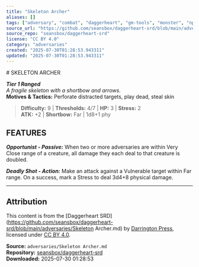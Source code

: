 ```yaml
---
title: "Skeleton Archer"
aliases: []
tags: ["adversary", "combat", "daggerheart", "gm-tools", "monster", "npc", "reference", "srd", "ttrpg"]
source_url: "https://github.com/seansbox/daggerheart-srd/blob/main/adversaries/Skeleton Archer.md"
source_repo: "seansbox/daggerheart-srd"
license: "CC BY 4.0"
category: "adversaries"
created: "2025-07-30T01:28:53.943311"
updated: "2025-07-30T01:28:53.943311"
---
```


﻿# SKELETON ARCHER

***Tier 1 Ranged***  
*A fragile skeleton with a shortbow and arrows.*  
**Motives & Tactics:** Perforate distracted targets, play dead, steal skin

> **Difficulty:** 9 | **Thresholds:** 4/7 | **HP:** 3 | **Stress:** 2  
> **ATK:** +2 | **Shortbow:** Far | 1d8+1 phy  

## FEATURES

***Opportunist - Passive:*** When two or more adversaries are within Very Close range of a creature, all damage they each deal to that creature is doubled.

***Deadly Shot - Action:*** Make an attack against a Vulnerable target within Far range. On a success, mark a Stress to deal 3d4+8 physical damage.

---

## Attribution

This content is from the [Daggerheart SRD](https://github.com/seansbox/daggerheart-srd/blob/main/adversaries/Skeleton Archer.md) by [Darrington Press](https://darringtonpress.com/), licensed under [CC BY 4.0](https://creativecommons.org/licenses/by/4.0/).

**Source:** `adversaries/Skeleton Archer.md`  
**Repository:** [seansbox/daggerheart-srd](https://github.com/seansbox/daggerheart-srd)  
**Downloaded:** 2025-07-30 01:28:53

